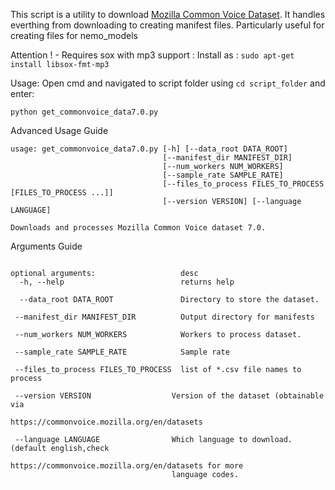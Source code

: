 This script is a utility to download [Mozilla Common Voice Dataset](https://commonvoice.mozilla.org/en/datasets). It handles everthing from downloading to creating manifest files.
Particularly useful for creating files for nemo_models

Attention ! - Requires sox with mp3 support : Install as : `sudo apt-get install libsox-fmt-mp3`

Usage: 
Open cmd and navigated to script folder using `cd script_folder` and enter: 
```
python get_commonvoice_data7.0.py
```

Advanced Usage Guide
```
usage: get_commonvoice_data7.0.py [-h] [--data_root DATA_ROOT]
                                  [--manifest_dir MANIFEST_DIR]
                                  [--num_workers NUM_WORKERS]
                                  [--sample_rate SAMPLE_RATE]
                                  [--files_to_process FILES_TO_PROCESS [FILES_TO_PROCESS ...]]
                                  [--version VERSION] [--language LANGUAGE]

Downloads and processes Mozilla Common Voice dataset 7.0.
```

Arguments Guide
```

optional arguments:                   desc
  -h, --help                          returns help
  
  --data_root DATA_ROOT               Directory to store the dataset.
 
 --manifest_dir MANIFEST_DIR          Output directory for manifests
 
 --num_workers NUM_WORKERS            Workers to process dataset.
 
 --sample_rate SAMPLE_RATE            Sample rate
 
 --files_to_process FILES_TO_PROCESS  list of *.csv file names to process
 
 --version VERSION                  Version of the dataset (obtainable via
                                    https://commonvoice.mozilla.org/en/datasets
 
 --language LANGUAGE                Which language to download.(default english,check
                                    https://commonvoice.mozilla.org/en/datasets for more
                                    language codes.
```
